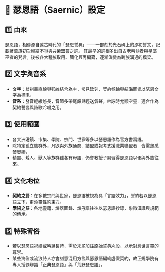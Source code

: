 # 🌙 瑟恩語（Saernic）設定

## 1️⃣ 由來
瑟恩語，相傳源自遠古時代的「瑟恩誓典」——一部刻於光石碑上的原初誓文，記載著萬族初次締結不爭與共榮盟誓之詞。
其最早的詞根多出自古老吟詠者與星墜巫者的咒言，後被各大種族取用、簡化與再編纂，逐漸演變為跨族溝通的橋梁。

## 2️⃣ 文字與音系
- **文字**：以刻畫直線與弧紋結合為主，常見碑刻、契約卷軸與航海圖皆以瑟恩文字為標準。
- **音系**：發音輕緩悠長，音節多帶尾韻與輕送氣聲，吟詠時尤顯空靈，適合作為契約誓言與詩歌吟唱之用。

## 3️⃣ 使用範圍
- 各大洲港鎮、市集、學院、宗門、世家等多以瑟恩語作為官方書寫語。
- 除特定孤立族群外，凡欲與外族通商、結盟或報考支援職業聯盟者，皆需熟悉瑟恩語。
- 精靈、矮人、獸人等族群雖各有母語，仍會教授子嗣習得瑟恩語以便與外族往來。

## 4️⃣ 文化地位
- **契約之語**：在多數宗門與世家，瑟恩語被視為具「言靈效力」，誓約若以瑟恩語立下，更添靈性約束力。
- **學術之語**：各地靈籍、煉器圖錄、煉丹譜往往以瑟恩語抄錄，象徵知識與規範的傳承。

## 5️⃣ 特殊習俗
- 若以瑟恩語祝禱或吟誦長詩，需於末尾加註原始誓典片段，以示對創世言靈的尊崇。
- 某些海盜或流浪詩人亦會刻意混用方言與瑟恩語編織虛假契約，故正規學院有專人授課辨識「正典瑟恩語」與「荒野瑟恩語」。
